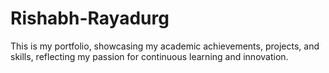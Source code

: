 # Rishabh-Rayadurg
This is my portfolio, showcasing my academic achievements, projects, and skills, reflecting my passion for continuous learning and innovation.
